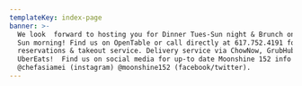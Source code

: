```yaml
---
templateKey: index-page
banner: >-
  We look  forward to hosting you for Dinner Tues-Sun night & Brunch on Sat &
  Sun morning! Find us on OpenTable or call directly at 617.752.4191 for dining
  reservations & takeout service. Delivery service via ChowNow, GrubHub &
  UberEats!  Find us on social media for up-to date Moonshine 152 info
  @chefasiamei (instagram) @moonshine152 (facebook/twitter).
---
```


